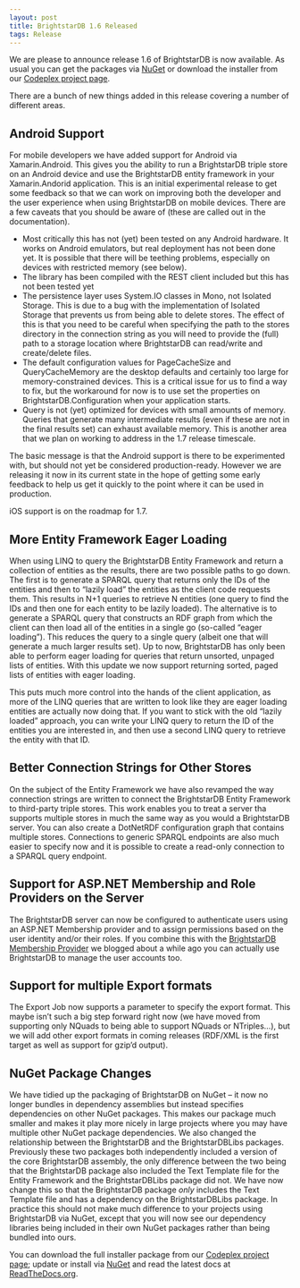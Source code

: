 ```yaml
---
layout: post
title: BrightstarDB 1.6 Released
tags: Release
---
```

We are please to announce release 1.6 of BrightstarDB is now available. As usual you can get the packages via [NuGet](http://www.nuget.org/packages?q=brightstardb) or download the installer from our [Codeplex project page](http://brightstardb.codeplex.com/).

There are a bunch of new things added in this release covering a number of different areas.

Android Support
---------------

For mobile developers we have added support for Android via Xamarin.Android. This gives you the ability to run a BrightstarDB triple store on an Android device and use the BrightstarDB entity framework in your Xamarin.Andorid application. This is an initial experimental release to get some feedback so that we can work on improving both the developer and the user experience when using BrightstarDB on mobile devices. There are a few caveats that you should be aware of (these are called out in the documentation).

* Most critically this has not (yet) been tested on any Android hardware. It works on Android emulators, but real deployment has not been done yet. It is possible that there will be teething problems, especially on devices with restricted memory (see below).
* The library has been compiled with the REST client included but this has not been tested yet
* The persistence layer uses System.IO classes in Mono, not Isolated Storage. This is due to a bug with the implementation of Isolated Storage that prevents us from being able to delete stores. The effect of this is that you need to be careful when specifying the path to the stores directory in the connection string as you will need to provide the (full) path to a storage location where BrightstarDB can read/write and create/delete files.
* The default configuration values for PageCacheSize and QueryCacheMemory are the desktop defaults and certainly too large for memory-constrained devices. This is a critical issue for us to find a way to fix, but the workaround for now is to use set the properties on BrightstarDB.Configuration when your application starts.
* Query is not (yet) optimized for devices with small amounts of memory. Queries that generate many intermediate results (even if these are not in the final results set) can exhaust available memory. This is another area that we plan on working to address in the 1.7 release timescale.

The basic message is that the Android support is there to be experimented with, but should not yet be considered production-ready. However we are releasing it now in its current state in the hope of getting some early feedback to help us get it quickly to the point where it can be used in production.

iOS support is on the roadmap for 1.7.

More Entity Framework Eager Loading
-----------------------------------

When using LINQ to query the BrightstarDB Entity Framework and return a collection of entities as the results, there are two possible paths to go down. The first is to generate a SPARQL query that returns only the IDs of the entities and then to “lazily load” the entities as the client code requests them. This results in N+1 queries to retrieve N entities (one query to find the IDs and then one for each entity to be lazily loaded). The alternative is to generate a SPARQL query that constructs an RDF graph from which the client can then load all of the entities in a single go (so-called “eager loading”). This reduces the query to a single query (albeit one that will generate a much larger results set). Up to now, BrightstarDB has only been able to perform eager loading for queries that return unsorted, unpaged lists of entities. With this update we now support returning sorted, paged lists of entities with eager loading.

This puts much more control into the hands of the client application, as more of the LINQ queries that are written to look like they are eager loading entities are actually now doing that. If you want to stick with the old “lazily loaded” approach, you can write your LINQ query to return the ID of the entities you are interested in, and then use a second LINQ query to retrieve the entity with that ID.

Better Connection Strings for Other Stores
------------------------------------------

On the subject of the Entity Framework we have also revamped the way connection strings are written to connect the BrightstarDB Entity Framework to third-party triple stores. This work enables you to treat a server tha supports multiple stores in much the same way as you would a BrightstarDB server. You can also create a DotNetRDF configuration graph that contains multiple stores. Connections to generic SPARQL endpoints are also much easier to specify now and it is possible to create a read-only connection to a SPARQL query endpoint.

Support for ASP.NET Membership and Role Providers on the Server
---------------------------------------------------------------

The BrightstarDB server can now be configured to authenticate users using an ASP.NET Membership provider and to assign permissions based on the user identity and/or their roles. If you combine this with the [BrightstarDB Membership Provider](/2011/11/adding-a-membershipprovider-to-your-mvc3-application/) we blogged about a while ago you can actually use BrightstarDB to manage the user accounts too.

Support for multiple Export formats
-----------------------------------

The Export Job now supports a parameter to specify the export format. This maybe isn’t such a big step forward right now (we have moved from supporting only NQuads to being able to support NQuads or NTriples…), but we will add other export formats in coming releases (RDF/XML is the first target as well as support for gzip’d output).

NuGet Package Changes
---------------------

We have tidied up the packaging of BrightstarDB on NuGet – it now no longer bundles in dependency assemblies but instead specifies dependencies on other NuGet packages. This makes our package much smaller and makes it play more nicely in large projects where you may have multiple other NuGet package dependencies. We also changed the relationship between the BrightstarDB and the BrightstarDBLibs packages. Previously these two packages both independently included a version of the core BrightstarDB assembly, the only difference between the two being that the BrightstarDB package also included the Text Template file for the Entity Framework and the BrightstarDBLibs package did not. We have now change this so that the BrightstarDB package *only* includes the Text Template file and has a dependency on the BrightstarDBLibs package. In practice this should not make much difference to your projects using BrightstarDB via NuGet, except that you will now see our dependency libraries being included in their own NuGet packages rather than being bundled into ours.

You can download the full installer package from our [Codeplex project page](http://brightstardb.codeplex.com/); update or install via [NuGet](http://www.nuget.org/packages?q=brightstardb) and read the latest docs at [ReadTheDocs.org](http://brightstardb.readthedocs.org/en/latest/).

